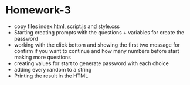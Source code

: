 # Homework-3

* copy files index.html, script.js and style.css
* Starting creating prompts with the  questions + variables for create the password 
* working with the click bottom and showing the first two message for confirm if you want to continue and how many numbers before start making more questions
* creating values for start to generate password with each choice
* adding every random to a string
* Printing the result in the HTML